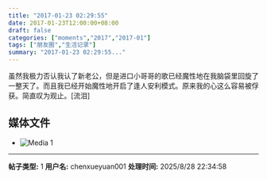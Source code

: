 ```yaml
---
title: "2017-01-23 02:29:55"
date: 2017-01-23T12:00:00+08:00
draft: false
categories: ["moments","2017","2017-01"]
tags: ["朋友圈","生活记录"]
summary: "2017-01-23 02:29:55..."
---
```


虽然我极力否认我认了新老公，但是进口小哥哥的歌已经魔性地在我脑袋里回旋了一整天了。而且我已经开始魔性地开启了逢人安利模式。原来我的心这么容易被俘获。简直叹为观止。[流泪]

## 媒体文件

- ![Media 1](/Moments/photos/2017-01-23/201701230229550.jpg)

---

**帖子类型:** 1
**用户名:** chenxueyuan001
**处理时间:** 2025/8/28 22:34:58